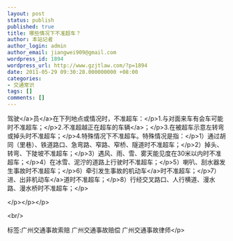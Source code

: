 ```yaml
---
layout: post
status: publish
published: true
title: 哪些情况下不准超车？
author: 本站记者
author_login: admin
author_email: jiangwei909@gmail.com
wordpress_id: 1894
wordpress_url: http://www.gzjtlaw.com/?p=1894
date: 2011-05-29 09:30:28.000000000 +08:00
categories:
- 交通常识
tags: []
comments: []
---
```

<p><a><a>驾驶<&#47;a>员<&#47;a>在下列地点或情况时，不准超车：<&#47;p>1.与对面来车有会车可能时不准超车；<&#47;p>2.不准超越正在超车的<a>车辆<&#47;a>；<&#47;p>3.在被超车示意左转弯或掉头时不准超车；<&#47;p>4.特殊情况下不准超车。特殊情况是指：<&#47;p>1）通过胡同（里巷）、铁道路口、急弯路、窄路、窄桥、隧道时不准超车；<&#47;p>2）掉头、转弯、下陡坡不准超车；<&#47;p>3）遇风、雨、雪、雾天能见度在30米以内时不准超车；<&#47;p>4）在冰雪、泥泞的道路上行驶时不准超车；<&#47;p>5）喇叭、刮水器发生事故时不准超车；<&#47;p>6）牵引发生事故的<a>机动车<&#47;a>时不准超车；<&#47;p>7）进、出<a>非机动车<&#47;a>道时不准超车；<&#47;p>8）行经交叉路口、人行横道、漫水路、漫水桥时不准超车；<&#47;p><p><&#47;p><&#47;p><&#47;p><br&#47;><p>标签:广州交通事故索赔 广州交通事故赔偿 广州交通事故律师<&#47;p>
